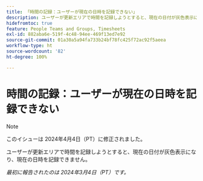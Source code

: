 ```yaml
---
title: 「時間の記録：ユーザーが現在の日時を記録できない」
description: ユーザーが更新エリアで時間を記録しようとすると、現在の日付が灰色表示になり、現在の日時を記録できません。
hidefromtoc: true
feature: People Teams and Groups, Timesheets
exl-id: 882aba6e-519f-4c48-94ee-469f13ed7e92
source-git-commit: 01a30a5a94fa733b24bf78fc425f72ac92f5aeea
workflow-type: ht
source-wordcount: '82'
ht-degree: 100%

---
```


# 時間の記録：ユーザーが現在の日時を記録できない

>[!NOTE]
>
>このイシューは 2024年4月4日（PT）に修正されました。

ユーザーが更新エリアで時間を記録しようとすると、現在の日付が灰色表示になり、現在の日時を記録できません。

_最初に報告されたのは 2024年3月4日（PT）です。_

